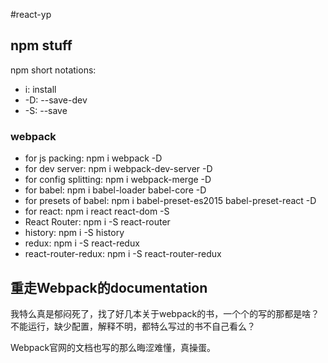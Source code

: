 #react-yp

## npm stuff

npm short notations:

* i: install
* -D: --save-dev
* -S: --save

### webpack

* for js packing: npm i webpack -D
* for dev server: npm i webpack-dev-server -D
* for config splitting: npm i webpack-merge -D
* for babel: npm i babel-loader babel-core -D
* for presets of babel: npm i babel-preset-es2015 babel-preset-react -D
* for react: npm i react react-dom -S
* React Router: npm i -S react-router
* history: npm i -S history
* redux: npm i -S react-redux
* react-router-redux: npm i -S react-router-redux

## 重走Webpack的documentation
我特么真是郁闷死了，找了好几本关于webpack的书，一个个的写的那都是啥？不能运行，缺少配置，解释不明，都特么写过的书不自己看么？

Webpack官网的文档也写的那么晦涩难懂，真操蛋。
